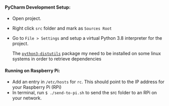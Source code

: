 #### PyCharm Development Setup:

* Open project.
* Right click `src` folder and mark as `Sources Root`
* Go to `File > Settings` and setup a virtual Python 3.8 interpreter for the project.
    
    The [`python3-distutils`](https://packages.ubuntu.com/focal/python3-distutils) 
    package my need to be installed on some linux systems in order to retrieve dependencies
    
    
#### Running on Raspberry Pi:
* Add an entry in `/etc/hosts` for `rc`. This should point to the IP address for your Raspberry Pi (RPi)
* In terminal, run `$ ./send-to-pi.sh` to send the src folder to an RPi on your network.